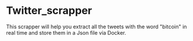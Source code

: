 # Twitter_scrapper
This scrapper will help you extract all the tweets with the word "bitcoin" in real time and store them in a Json file via Docker.

